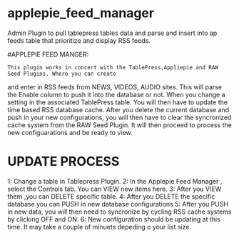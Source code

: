# applepie_feed_manager
Admin Plugin to pull tablepress tables data and parse and insert into ap feeds table that prioritize and display RSS feeds.


#APPLEPIE FEED MANGER:
 
    This plugin works in concert with the TablePress,Appliepie and RAW Seed Plugins. Where you can create
  and enter in RSS feeds from NEWS, VIDEOS, AUDIO sites. This will parse the Enable column to push it into
  the database or not. When you change a setting in the associated TablePress table. You will then have to
  update the time based RSS database cache.  After you delete the current database and push in your new
  configurations, you will then have to clear the syncronized cache system from the RAW Seed Plugin. It will
  then proceed to process the new configuarations and be ready to view.
 
# UPDATE PROCESS
1: Change a table in Tablepress Plugin.
2: In the Applepie Feed Manager , select the Controls tab. You can  VIEW new items here.
3: After you VIEW them ,you can DELETE specific table.
4: After you DELETE the specific database you can PUSH in new database configurations
5: After you PUSH in new data, you will then need to syncronize by cycling RSS cache systems by clicking OFF and ON.
6: New configuration should be updating at this time. It may take a couple of minuets depeding o your list size.
 

